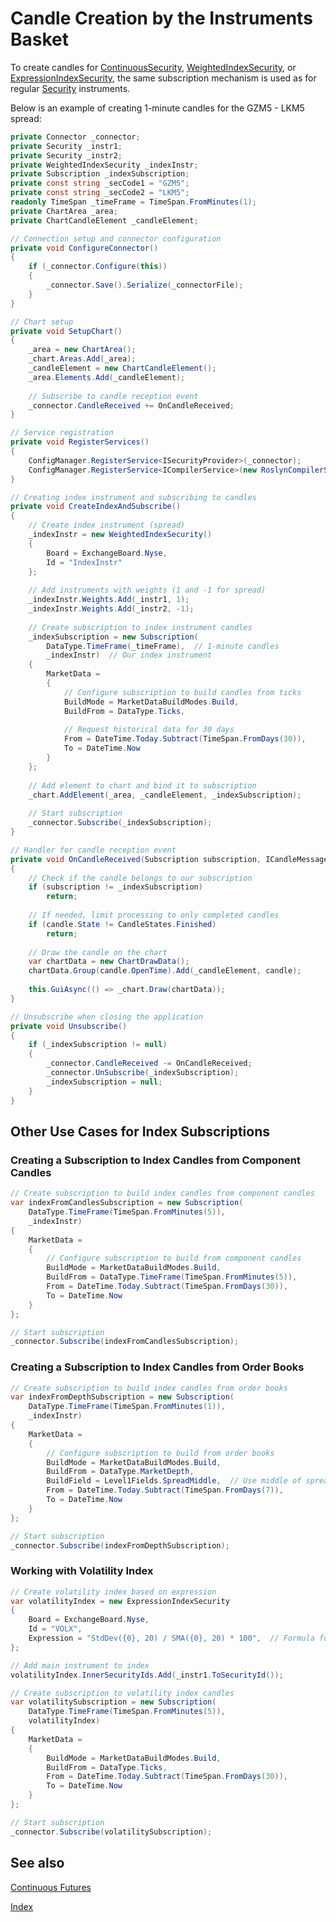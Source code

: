 # Candle Creation by the Instruments Basket

To create candles for [ContinuousSecurity](xref:StockSharp.Algo.ContinuousSecurity), [WeightedIndexSecurity](xref:StockSharp.Algo.WeightedIndexSecurity), or [ExpressionIndexSecurity](xref:StockSharp.Algo.Expressions.ExpressionIndexSecurity), the same subscription mechanism is used as for regular [Security](xref:StockSharp.BusinessEntities.Security) instruments.

Below is an example of creating 1-minute candles for the GZM5 - LKM5 spread:

```cs
private Connector _connector;
private Security _instr1;
private Security _instr2;
private WeightedIndexSecurity _indexInstr;
private Subscription _indexSubscription;
private const string _secCode1 = "GZM5";
private const string _secCode2 = "LKM5";
readonly TimeSpan _timeFrame = TimeSpan.FromMinutes(1);
private ChartArea _area;
private ChartCandleElement _candleElement;

// Connection setup and connector configuration
private void ConfigureConnector()
{
	if (_connector.Configure(this))
	{
		_connector.Save().Serialize(_connectorFile);
	}
}

// Chart setup
private void SetupChart()
{
	_area = new ChartArea();
	_chart.Areas.Add(_area);
	_candleElement = new ChartCandleElement();
	_area.Elements.Add(_candleElement);
	
	// Subscribe to candle reception event
	_connector.CandleReceived += OnCandleReceived;
}

// Service registration
private void RegisterServices()
{
	ConfigManager.RegisterService<ISecurityProvider>(_connector);
	ConfigManager.RegisterService<ICompilerService>(new RoslynCompilerService());
}

// Creating index instrument and subscribing to candles
private void CreateIndexAndSubscribe()
{
	// Create index instrument (spread)
	_indexInstr = new WeightedIndexSecurity() 
	{ 
		Board = ExchangeBoard.Nyse, 
		Id = "IndexInstr" 
	};
	
	// Add instruments with weights (1 and -1 for spread)
	_indexInstr.Weights.Add(_instr1, 1);
	_indexInstr.Weights.Add(_instr2, -1);
	
	// Create subscription to index instrument candles
	_indexSubscription = new Subscription(
		DataType.TimeFrame(_timeFrame),  // 1-minute candles
		_indexInstr)  // Our index instrument
	{
		MarketData = 
		{
			// Configure subscription to build candles from ticks
			BuildMode = MarketDataBuildModes.Build,
			BuildFrom = DataType.Ticks,
			
			// Request historical data for 30 days
			From = DateTime.Today.Subtract(TimeSpan.FromDays(30)),
			To = DateTime.Now
		}
	};
	
	// Add element to chart and bind it to subscription
	_chart.AddElement(_area, _candleElement, _indexSubscription);
	
	// Start subscription
	_connector.Subscribe(_indexSubscription);
}

// Handler for candle reception event
private void OnCandleReceived(Subscription subscription, ICandleMessage candle)
{
	// Check if the candle belongs to our subscription
	if (subscription != _indexSubscription)
		return;
	
	// If needed, limit processing to only completed candles
	if (candle.State != CandleStates.Finished)
		return;
	
	// Draw the candle on the chart
	var chartData = new ChartDrawData();
	chartData.Group(candle.OpenTime).Add(_candleElement, candle);
	
	this.GuiAsync(() => _chart.Draw(chartData));
}

// Unsubscribe when closing the application
private void Unsubscribe()
{
	if (_indexSubscription != null)
	{
		_connector.CandleReceived -= OnCandleReceived;
		_connector.UnSubscribe(_indexSubscription);
		_indexSubscription = null;
	}
}
```

## Other Use Cases for Index Subscriptions

### Creating a Subscription to Index Candles from Component Candles

```cs
// Create subscription to build index candles from component candles
var indexFromCandlesSubscription = new Subscription(
	DataType.TimeFrame(TimeSpan.FromMinutes(5)),
	_indexInstr)
{
	MarketData = 
	{
		// Configure subscription to build from component candles
		BuildMode = MarketDataBuildModes.Build,
		BuildFrom = DataType.TimeFrame(TimeSpan.FromMinutes(5)),
		From = DateTime.Today.Subtract(TimeSpan.FromDays(30)),
		To = DateTime.Now
	}
};

// Start subscription
_connector.Subscribe(indexFromCandlesSubscription);
```

### Creating a Subscription to Index Candles from Order Books

```cs
// Create subscription to build index candles from order books
var indexFromDepthSubscription = new Subscription(
	DataType.TimeFrame(TimeSpan.FromMinutes(1)),
	_indexInstr)
{
	MarketData = 
	{
		// Configure subscription to build from order books
		BuildMode = MarketDataBuildModes.Build,
		BuildFrom = DataType.MarketDepth,
		BuildField = Level1Fields.SpreadMiddle,  // Use middle of spread
		From = DateTime.Today.Subtract(TimeSpan.FromDays(7)),
		To = DateTime.Now
	}
};

// Start subscription
_connector.Subscribe(indexFromDepthSubscription);
```

### Working with Volatility Index

```cs
// Create volatility index based on expression
var volatilityIndex = new ExpressionIndexSecurity
{
	Board = ExchangeBoard.Nyse,
	Id = "VOLX",
	Expression = "StdDev({0}, 20) / SMA({0}, 20) * 100",  // Formula for calculating volatility
};

// Add main instrument to index
volatilityIndex.InnerSecurityIds.Add(_instr1.ToSecurityId());

// Create subscription to volatility index candles
var volatilitySubscription = new Subscription(
	DataType.TimeFrame(TimeSpan.FromMinutes(5)),
	volatilityIndex)
{
	MarketData = 
	{
		BuildMode = MarketDataBuildModes.Build,
		BuildFrom = DataType.Ticks,
		From = DateTime.Today.Subtract(TimeSpan.FromDays(30)),
		To = DateTime.Now
	}
};

// Start subscription
_connector.Subscribe(volatilitySubscription);
```

## See also

[Continuous Futures](../instruments/continuous_futures.md)

[Index](../instruments/index.md)
